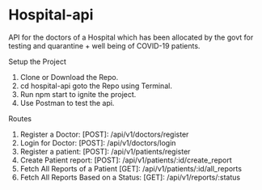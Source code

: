 # Hospital-api
API for the doctors of a Hospital which has been allocated by the govt for testing and quarantine + well being of COVID-19 patients.

Setup the Project
1. Clone or Download the Repo.
2. cd hospital-api goto the Repo using Terminal.
3. Run npm start to ignite the project.
4. Use Postman to test the api.

Routes
1. Register a Doctor: [POST]: /api/v1/doctors/register
2. Login for Doctor: [POST]: /api/v1/doctors/login
3. Register a patient: [POST]: /api/v1/patients/register
4. Create Patient report: [POST]: /api/v1/patients/:id/create_report
5. Fetch All Reports of a Patient [GET]: /api/v1/patients/:id/all_reports
6. Fetch All Reports Based on a Status: [GET]: /api/v1/reports/:status
